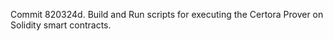 Commit 820324d.                    Build and Run scripts for executing the Certora Prover on Solidity smart contracts.
